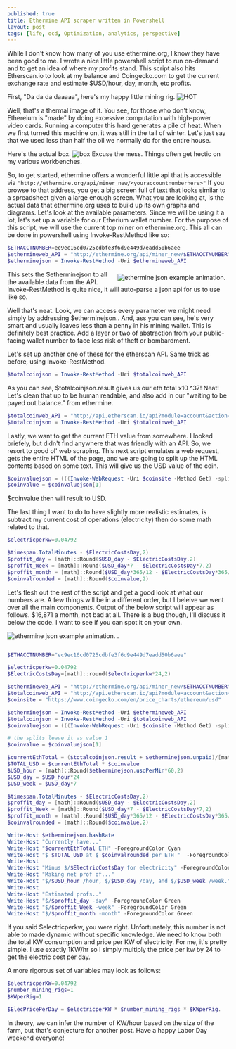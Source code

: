 ```yaml
---
published: true
title: Ethermine API scraper written in Powershell
layout: post
tags: [life, ocd, Optimization, analytics, perspective]
---
```


While I don't know how many of you use ethermine.org, I know they have been good to me. I wrote a nice little powershell script to run on-demand and to get an idea of where my profits stand. This script also hits Etherscan.io to look at my balance and Coingecko.com to get the current exchange rate and estimate $USD/hour, day, month, etc profits.

First, "Da da da daaaaa", here's my happy little mining rig.
![HOT](https://dl.dropboxusercontent.com/u/2959356/blog/img_thermal_1458913467210.jpg)

Well, that's a thermal image of it. You see, for those who don't know, Ethereium is "made" by doing excessive computation with high-power video cards. Running a computer this hard generates a pile of heat. When we first turned this machine on, it was still in the tail of winter. Let's just say that we used less than half the oil we normally do for the entire house.

Here's the actual box.
![box](https://dl.dropboxusercontent.com/u/2959356/blog/P_20160312_154019.jpg)
Excuse the mess. Things often get hectic on my various workbenches.

So, to get started, ethermine offers a wonderful little api that is accessible via `"http://ethermine.org/api/miner_new/<youraccountnumberhere>"` If you browse to that address, you get a big screen full of text that looks similar to a spreadsheet given a large enough screen. What you are looking at, is the actual data that ethermine.org uses to build up its own graphs and diagrams. Let's look at the available parameters. Since we will be using it a lot, let's set up a variable for our Etherium wallet number. For the purpose of this script, we will use the current top miner on ethermine.org. This all can be done in powershell using Invoke-RestMethod like so:

```Powershell
$ETHACCTNUMBER=ec9ec16cd0725cdbfe3f6d9e449d7eadd50b6aee
$ethermineweb_API = "http://ethermine.org/api/miner_new/$ETHACCTNUMBER"
$etherminejson = Invoke-RestMethod -Uri $ethermineweb_API
```

<div  markdown="1" style="float: right ;margin: 7px">
<img src="https://dl.dropboxusercontent.com/u/2959356/blog/etherminejson.gif" alt="ethermine json example animation.">
</div>

This sets the $etherminejson to all the available data from the API. Invoke-RestMethod is quite nice, it will auto-parse a json api for us to use like so.

Well that's neat. Look, we can access every parameter we might need simply by addressing $etherminejson.<thingy>. And, ass you can see, he's very smart and usually leaves less than a penny in his mining wallet. This is definitely best practice. Add a layer or two of abstraction from your public-facing wallet number to face less risk of theft or bombardment.

Let's set up another one of these for the etherscan API. Same trick as before, using Invoke-RestMethod.

```powershell
$totalcoinjson = Invoke-RestMethod -Uri $totalcoinweb_API
```

As you can see, $totalcoinjson.result gives us our eth total x10 ^37! Neat! Let's clean that up to be human readable, and also add in our "waiting to be payed out balance." from ethermine.

```powershell
$totalcoinweb_API = "http://api.etherscan.io/api?module=account&action=balance&address=0x$ETHACCTNUMBER&tag=latest"
$totalcoinjson = Invoke-RestMethod -Uri $totalcoinweb_API
```

Lastly, we want to get the current ETH value from somewhere. I looked briefely, but didn't find anywhere that was friendly with an API. So, we resort to good ol' web scraping. This next script emulates a web request, gets the entire HTML of the page, and we are going to split up the HTML contents based on some text. This will give us the USD value of the coin.

```powershell
$coinvaluejson = (((Invoke-WebRequest -Uri $coinsite -Method Get) -split "The value of Ethereum for today is <b>") -split "</b>.").substring(1)
$coinvalue = $coinvaluejson[1]
```
$coinvalue then will result to USD.

The last thing I want to do to have slightly more realistic estimates, is subtract my current cost of operations (electricity) then do some math related to that.

```powershell
$electricperkw=0.04792

$timespan.TotalMinutes - $ElectricCostsDay,2)
$proffit_day = [math]::Round($USD_day - $ElectricCostsDay,2)
$proffit_Week = [math]::Round($USD_day*7 - $ElectricCostsDay*7,2)
$proffit_month = [math]::Round($USD_day*365/12 - $ElectricCostsDay*365/12,2)
$coinvalrounded = [math]::Round($coinvalue,2)

```

Let's flesh out the rest of the script and get a good look at what our numbers are. A few things will be in a different order, but I beleive we went over all the main components.  Output of the below script will appear as follows. $16,871 a month, not bad at all. There is a bug though, I'll discuss it below the code. I want to see if you can spot it on your own.

![ethermine json example animation.](https://dl.dropboxusercontent.com/u/2959356/blog/2016-09-02%2010_27_52-Windows%20PowerShell%20ISE.png)
.

```powershell

$ETHACCTNUMBER="ec9ec16cd0725cdbfe3f6d9e449d7eadd50b6aee"

$electricperkw=0.04792
$ElectricCostsDay=[math]::round($electricperkw*24,2)

$ethermineweb_API = "http://ethermine.org/api/miner_new/$ETHACCTNUMBER"
$totalcoinweb_API = "http://api.etherscan.io/api?module=account&action=balance&address=0x$ETHACCTNUMBER&tag=latest"
$coinsite = "https://www.coingecko.com/en/price_charts/ethereum/usd"

$etherminejson = Invoke-RestMethod -Uri $ethermineweb_API
$totalcoinjson = Invoke-RestMethod -Uri $totalcoinweb_API
$coinvaluejson = (((Invoke-WebRequest -Uri $coinsite -Method Get) -split "The value of Ethereum for today is <b>") -split "</b>.").substring(1)

# the splits leave it as value 1
$coinvalue = $coinvaluejson[1]

$currentEthTotal = ($totalcoinjson.result + $etherminejson.unpaid)/[math]::pow(10,37)
$TOTAL_USD = $currentEthTotal * $coinvalue
$USD_hour = [math]::Round($etherminejson.usdPerMin*60,2)
$USD_day = $USD_hour*24
$USD_week = $USD_day*7

$timespan.TotalMinutes - $ElectricCostsDay,2)
$proffit_day = [math]::Round($USD_day - $ElectricCostsDay,2)
$proffit_Week = [math]::Round($USD_day*7 - $ElectricCostsDay*7,2)
$proffit_month = [math]::Round($USD_day*365/12 - $ElectricCostsDay*365/12,2)
$coinvalrounded = [math]::Round($coinvalue,2)

Write-Host $etherminejson.hashRate
Write-Host "Currently have..."
Write-Host "$currentEthTotal ETH" -ForegroundColor Cyan
Write-Host "$ $TOTAL_USD at $ $coinvalrounded per ETH "  -ForegroundColor Green
Write-Host
Write-Host "Minus $/$ElectricCostsDay for electricity" -ForegroundColor Yellow
Write-Host "Making net prof of..."
Write-Host "$/$USD_hour /hour, $/$USD_day /day, and $/$USD_week /week." -ForegroundColor Green
Write-Host
Write-Host "Estimated profs.."
Write-Host "$/$proffit_day -day" -ForegroundColor Green
Write-Host "$/$proffit_Week -week" -ForegroundColor Green
Write-Host "$/$proffit_month -month" -ForegroundColor Green

```

If you said $electricperkw, you were right. Unfortunately, this number is not able to made dynamic without specific knowledge. We need to know both the total KW consumption and price per KW of electricity. For me, it's pretty simple. I use exactly 1KW/hr so I simply multiply the price per kw by 24 to get the electric cost per day.

A more rigorous set of variables may look as follows:

```powershell
$electricperKW=0.04792
$number_mining_rigs=1
$KWperRig=1

$ElecPricePerDay = $electricperKW * $number_mining_rigs * $KWperRig.
```
In theory, we can infer the number of KW/hour based on the size of the farm, but that's conjecture for another post. Have a happy Labor Day weekend everyone!
